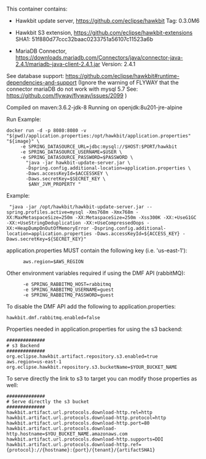 This container contains:
- Hawkbit update server, https://github.com/eclipse/hawkbit Tag: 0.3.0M6

- Hawkbit S3 extension, https://github.com/eclipse/hawkbit-extensions SHA1: 51f880d77ccc32baac0233751a56107c11523a6b

- MariaDB Connector, https://downloads.mariadb.com/Connectors/java/connector-java-2.4.1/mariadb-java-client-2.4.1.jar Version: 2.4.1

See database support: https://github.com/eclipse/hawkbit#runtime-dependencies-and-support
(Ignore the warning of FLYWAY that the connector mariaDB do not work with mysql 5.7 See: https://github.com/flyway/flyway/issues/2099 )

Compiled on maven:3.6.2-jdk-8 
Running on openjdk:8u201-jre-alpine

Run Example: 
```
docker run -d -p 8080:8080 -v "$(pwd)/application.properties:/opt/hawkbit/application.properties" "${image}" \
     -e SPRING_DATASOURCE_URL=jdbc:mysql://$HOST:$PORT/hawkbit
     -e SPRING_DATASOURCE_USERNAME=$USER \
     -e SPRING_DATASOURCE_PASSWORD=$PASSWORD \
       "java -jar hawkbit-update-server.jar \
       -Dspring.config.additional-location=application.properties \
       -Daws.accessKeyId=$ACCESSKEY \
       -Daws.secretKey=$SECRET_KEY \
        $ANY_JVM_PROPERTY "
```
Example: 
```
 "java -jar /opt/hawkbit/hawkbit-update-server.jar --spring.profiles.active=mysql -Xms768m -Xmx768m -XX:MaxMetaspaceSize=250m -XX:MetaspaceSize=250m -Xss300K -XX:+UseG1GC -XX:+UseStringDeduplication -XX:+UseCompressedOops -XX:+HeapDumpOnOutOfMemoryError -Dspring.config.additional-location=application.properties -Daws.accessKeyId=${ACCESS_KEY} -Daws.secretKey=${SECRET_KEY}"
```

application.properties MUST contain the following key (i.e. 'us-east-1'): 
```
      aws.region=$AWS_REGION
```
Other environment variables required if using the DMF API (rabbitMQ):
```
      -e SPRING_RABBITMQ_HOST=rabbitmq
      -e SPRING_RABBITMQ_USERNAME=guest
      -e SPRING_RABBITMQ_PASSWORD=guest
```
To disable the DMF API add the following to application.properties:
```
hawkbit.dmf.rabbitmq.enabled=false
```

Properties needed in application.properties for using the s3 backend:
```
##############
# s3 Backend
##############
org.eclipse.hawkbit.artifact.repository.s3.enabled=true
aws.region=us-east-1
org.eclipse.hawkbit.repository.s3.bucketName=$YOUR_BUCKET_NAME
```
To serve directly the link to s3 to target you can modify those properties as well:
```
##############
# Serve directly the s3 bucket
##############
hawkbit.artifact.url.protocols.download-http.rel=http
hawkbit.artifact.url.protocols.download-http.protocol=http
hawkbit.artifact.url.protocols.download-http.port=80
hawkbit.artifact.url.protocols.download-http.hostname=$YOU_BUCKET_NAME.amazonaws.com
hawkbit.artifact.url.protocols.download-http.supports=DDI
hawkbit.artifact.url.protocols.download-http.ref={protocol}://{hostname}:{port}/{tenant}/{artifactSHA1}
```
